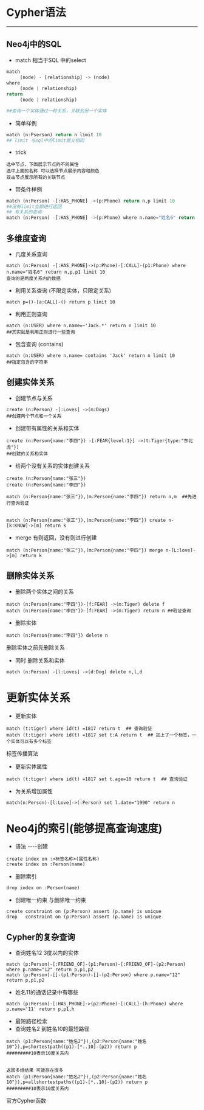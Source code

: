 # Cypher语法

---

## Neo4j中的SQL

* match 相当于SQL 中的select

```py
match
     (node) - [relationship] -> (node)
where 
     (node | relationship)
return 
     (node | relationship)

##查询一个实体通过一种关系，关联到另一个实体
```

* 简单样例

```py
match (n:Pserson) return n limit 10 
## limit 与sql中的limit意义相同
```

* trick

```Cypher
选中节点，下面展示节点的不同属性
选中上面的名称 可以选择节点展示内容和颜色
双击节点展示所有的关联节点
```

* 带条件样例

```py
match (n:Person) -[:HAS_PHONE] ->(p:Phone) return n,p limit 10
##没有limit会都进行返回 
## 有关系的查询
match (n:Person) -[:HAS_PHONE] ->(p:Phone) where n.name="姓名6" return n,p limit 10
```

## 多维度查询

* 几度关系查询

```
match (n:Person) -[:HAS_PHONE]->(p:Phone)-[:CALL]-(p1:Phone) where n.name="姓名6" return n,p,p1 limit 10
查询的是两度关系内的数据
```

* 利用关系查询 \(不限定实体，只限定关系\)

```
match p=()-[a:CALL]-() return p limit 10
```

* 利用正则查询

```
match (n:USER) where n.name=~'Jack.*' return n limit 10
##其实就是利用正则进行一些查询
```

* 包含查询  \(contains\)

```
match (n:USER) where n.name= contains 'Jack' return n limit 10
##指定包含的字符串
```

## 创建实体关系

* 创建节点与关系

```
create (n:Person) -[:Loves] ->(m:Dogs)
##创建两个节点和一个关系
```

* 创建带有属性的关系和实体

```
create (n:Person{name:"李四"}) -[:FEAR{level:1}] ->(t:Tiger{type:"东北虎"})
##创建的关系和实体
```

* 给两个没有关系的实体创建关系

```
create (n:Person{name:"张三"})
create (n:Person{name:"李四"})

match (n:Person{name:"张三"}),(m:Person{name:"李四"}) return n,m  ##先进行查询验证


match (n:Person{name:"张三"}),(m:Person{name:"李四"}) create n-[k:KNOW]->[m] return k
```

* merge 有则返回，没有则进行创建

```
match (n:Person{name:"张三"}),(m:Person{name:"李四"}) merge n-[L:love]->[m] return k
```

## 删除实体关系

* 删除两个实体之间的关系

```
match (n:Person{name:"李四"})-[f:FEAR] ->(m:Tiger) delete f
match (n:Person{name:"李四"})-[f:FEAR] ->(m:Tiger) return n ##验证查询
```

* 删除实体

```
match (n:Person{name:"李四"}) delete n
```

删除实体之前先删除关系

* 同时 删除关系和实体

```
match (n:Person) -[l:Loves] ->(d:Dog) delete n,l,d
```

# 更新实体关系

* 更新实体

```
match (t:tiger) where id(t) =1817 return t  ## 查询验证
match (t:tiger) where id(t) =1817 set t:A return t  ## 加上了一个标签，一个实体可以有多个标签
```

标签传播算法

* 更新实体属性

```
match (t:tiger) where id(t) =1817 set t.age=10 return t  ## 查询验证
```

* 为关系增加属性

```
match(n:Person)-[l:Love]->(:Person) set l.date="1990" return n
```

# Neo4j的索引\(能够提高查询速度\)

* 语法 ----创建

```
create index on :<标签名称>(属性名称)
create index on :Person(name)
```

* 删除索引

```
drop index on :Person(name)
```

* 创建唯一约束 与删除唯一约束

```
create constraint on (p:Person) assert (p.name) is unique
drop   constraint on (p:Person) assert (p.name) is unique
```

## Cypher的复杂查询

* 查询姓名12  3度以内的实体

```
match (p:Person)-[:FRIEND_OF]-(p1:Person)-[:FRIEND_OF]-(p2:Person) where p.name="12" return p,p1,p2
match (p:Person)-[]-(p1:Person)-[]-(p2:Person) where p.name="12" return p,p1,p2
```

* 姓名11的通话记录中有哪些

```
match (p:Person)-[:HAS_PHONE]->(p2:Phone)-[:CALL]-(h:Phone) where p.name='11' return p,p1,h

```

* 最短路径检索
* 查询姓名2 到姓名10的最短路径

```
match (p1:Person{name:"姓名2"}),(p2:Person{name:"姓名10"}),p=shortestpath((p1)-[*..10]-(p2)) return p 
#########10表示10度关系内


返回多组结果 可能存在很多
match (p1:Person{name:"姓名2"}),(p2:Person{name:"姓名10"}),p=allshortestpaths((p1)-[*..10]-(p2)) return p 
#########10表示10度关系内
```

官方Cypher函数

















